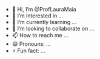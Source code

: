 - 👋 Hi, I’m @ProfLauraMaia
- 👀 I’m interested in ...
- 🌱 I’m currently learning ...
- 💞️ I’m looking to collaborate on ...
- 📫 How to reach me ...
- 😄 Pronouns: ...
- ⚡ Fun fact: ...

<!---
ProfLauraMaia/ProfLauraMaia is a ✨ special ✨ repository because its `README.md` (this file) appears on your GitHub profile.
You can click the Preview link to take a look at your changes.
--->
